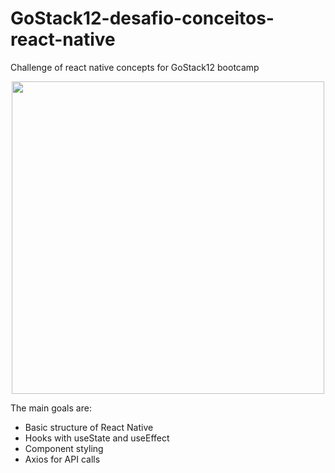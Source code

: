 # GoStack12-desafio-conceitos-react-native
Challenge of react native concepts for GoStack12 bootcamp

<p align="center">
    <img height="500" src="https://res.cloudinary.com/lucasbbueno/image/upload/v1592687290/MobileDesafio_xhziox.gif">
</P>


The main goals are:

- Basic structure of React Native
- Hooks with useState and useEffect
- Component styling
- Axios for API calls
